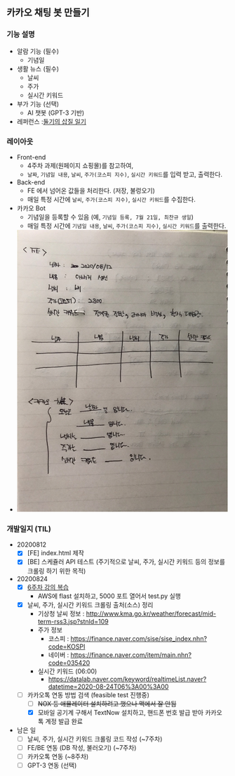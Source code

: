 ## 카카오 채팅 봇 만들기
### 기능 설명  
- 알람 기능 (필수)
  - 기념일
- 생활 뉴스 (필수)
  - 날씨
  - 주가
  - 실시간 키워드
- 부가 기능 (선택)
  - AI 챗봇 (GPT-3 기반)
- 레퍼런스 :[둘기의 삽질 일기](!https://dulki.tistory.com/category/%EA%B0%9C%EB%B0%9C/%EC%B9%B4%EC%B9%B4%EC%98%A4%ED%86%A1%20%EB%B4%87) 

### 레이아웃
- Front-end
  - 4주차 과제(원페이지 쇼핑몰)를 참고하여,
  - `날짜`, `기념일 내용`, `날씨`, `주가(코스피 지수)`, `실시간 키워드`를 입력 받고, 출력한다.
- Back-end
  - FE 에서 넘어온 값들을 처리한다. (저장, 불렁오기)
  - 매일 특정 시간에 `날씨`, `주가(코스피 지수)`, `실시간 키워드`를 수집한다.
- 카카오 Bot
  - 기념일을 등록할 수 있음 (예, `기념일 등록, 7월 21일, 최찬규 생일`)
  - 매일 특정 시간에 `기념일 내용`, `날씨`, `주가(코스피 지수)`, `실시간 키워드`를 출력한다.
- ![layout.jpeg](https://raw.githubusercontent.com/chankyu-choi/sparta_homework/master/layout.jpeg)

### 개발일지 (TIL)
- 20200812
  - [X] [FE] index.html 제작
  - [X] [BE] 스케쥴러 API 테스트 (주기적으로 날씨, 주가, 실시간 키워드 등의 정보를 크롤링 하기 위한 목적)
- 20200824
  - [X] [6주차 강의 복습](https://www.notion.so/6-31016b3771ae4afb8b0d1c8d9941a508)
    - AWS에 flast 설치하고, 5000 포트 열어서 test.py 실행
  - [X] 날씨, 주가, 실시간 키워드 크롤링 출처(소스) 정리
    - 기상청 날씨 정보 : http://www.kma.go.kr/weather/forecast/mid-term-rss3.jsp?stnId=109
    - 주가 정보
       - 코스피 : https://finance.naver.com/sise/sise_index.nhn?code=KOSPI
       - 네이버 : https://finance.naver.com/item/main.nhn?code=035420
    - 실시간 키워드 (06:00)
       - https://datalab.naver.com/keyword/realtimeList.naver?datetime=2020-08-24T06%3A00%3A00
  - [ ] 카카오톡 연동 방법 검색 (feasible test 진행중)
    - [ ] ~~NOX 등 애뮬레이터 설치하려고 했으나 맥에서 잘 안됨~~ 
    - [X] 모바일 공기계 구해서 TextNow 설치하고, 핸드폰 번호 발급 받아 카카오톡 계정 발급 완료
- 남은 일
  - [ ] 날씨, 주가, 실시간 키워드 크롤링 코드 작성 (~7주차)
  - [ ] FE/BE 연동 (DB 작성, 불러오기) (~7주차)
  - [ ] 카카오톡 연동 (~8주차)
  - [ ] GPT-3 연동 (선택)